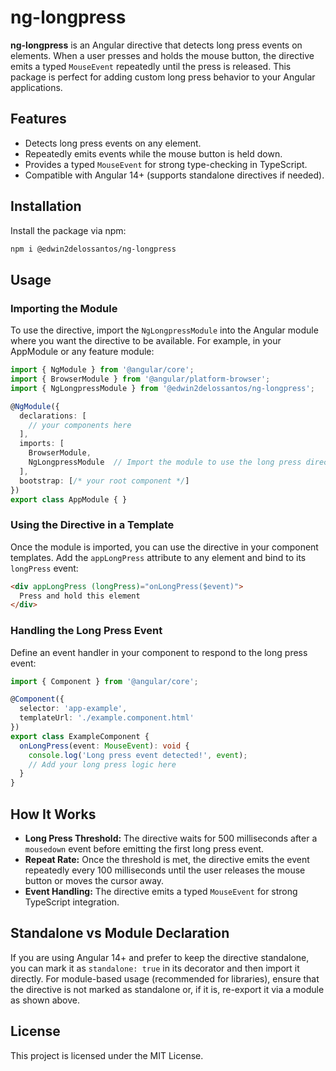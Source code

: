 # ng-longpress

**ng-longpress** is an Angular directive that detects long press events on elements. When a user presses and holds the mouse button, the directive emits a typed `MouseEvent` repeatedly until the press is released. This package is perfect for adding custom long press behavior to your Angular applications.

## Features

- Detects long press events on any element.
- Repeatedly emits events while the mouse button is held down.
- Provides a typed `MouseEvent` for strong type-checking in TypeScript.
- Compatible with Angular 14+ (supports standalone directives if needed).

## Installation

Install the package via npm:

```bash
npm i @edwin2delossantos/ng-longpress
```

## Usage

### Importing the Module

To use the directive, import the `NgLongpressModule` into the Angular module where you want the directive to be available. For example, in your AppModule or any feature module:

```typescript
import { NgModule } from '@angular/core';
import { BrowserModule } from '@angular/platform-browser';
import { NgLongpressModule } from '@edwin2delossantos/ng-longpress';

@NgModule({
  declarations: [
    // your components here
  ],
  imports: [
    BrowserModule,
    NgLongpressModule  // Import the module to use the long press directive
  ],
  bootstrap: [/* your root component */]
})
export class AppModule { }
```

### Using the Directive in a Template

Once the module is imported, you can use the directive in your component templates. Add the `appLongPress` attribute to any element and bind to its `longPress` event:

```html
<div appLongPress (longPress)="onLongPress($event)">
  Press and hold this element
</div>
```

### Handling the Long Press Event

Define an event handler in your component to respond to the long press event:

```typescript
import { Component } from '@angular/core';

@Component({
  selector: 'app-example',
  templateUrl: './example.component.html'
})
export class ExampleComponent {
  onLongPress(event: MouseEvent): void {
    console.log('Long press event detected!', event);
    // Add your long press logic here
  }
}
```

## How It Works

- **Long Press Threshold:** The directive waits for 500 milliseconds after a `mousedown` event before emitting the first long press event.
- **Repeat Rate:** Once the threshold is met, the directive emits the event repeatedly every 100 milliseconds until the user releases the mouse button or moves the cursor away.
- **Event Handling:** The directive emits a typed `MouseEvent` for strong TypeScript integration.

## Standalone vs Module Declaration

If you are using Angular 14+ and prefer to keep the directive standalone, you can mark it as `standalone: true` in its decorator and then import it directly. For module-based usage (recommended for libraries), ensure that the directive is not marked as standalone or, if it is, re-export it via a module as shown above.

## License

This project is licensed under the MIT License.
